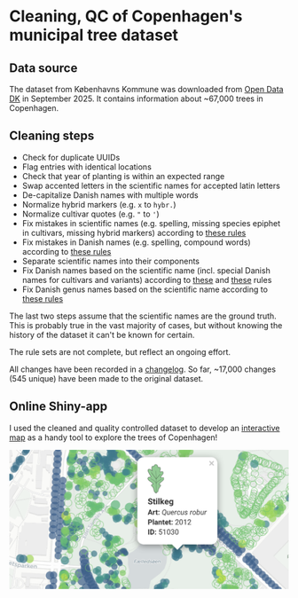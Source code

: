 # Cleaning, QC of Copenhagen's municipal tree dataset

## Data source

The dataset from Københavns Kommune was downloaded from [Open Data DK](https://www.opendata.dk/city-of-copenhagen/trae-basis-kommunale-traeer) in September 2025. It contains information about ~67,000 trees in Copenhagen.

## Cleaning steps

- Check for duplicate UUIDs
- Flag entries with identical locations
- Check that year of planting is within an expected range
- Swap accented letters in the scientific names for accepted latin letters
- De-capitalize Danish names with multiple words
- Normalize hybrid markers (e.g. `x` to `hybr.`)
- Normalize cultivar quotes (e.g. `"` to `'`)
- Fix mistakes in scientific names (e.g. spelling, missing species epiphet in cultivars, missing hybrid markers) according to [these rules](rules/latin_regex.csv)
- Fix mistakes in Danish names (e.g. spelling, compound words) according to [these rules](rules/da_regex.csv)
- Separate scientific names into their components
- Fix Danish names based on the scientific name (incl. special Danish names for cultivars and variants) according to [these](rules/latin_da_map.csv) and [these](rules/latin_da_map_malus.csv) rules
- Fix Danish genus names based on the scientific name according to [these rules](rules/genus_dict.csv)


The last two steps assume that the scientific names are the ground truth. This is probably true in the vast majority of cases, but without knowing the history of the dataset it can't be known for certain.

The rule sets are not complete, but reflect an ongoing effort.

All changes have been recorded in a [changelog](output/). So far, ~17,000 changes (545 unique) have been made to the original dataset.


## Online Shiny-app

I used the cleaned and quality controlled dataset to develop an [interactive map](https://ktbaek.shinyapps.io/treemap_basic/) as a handy tool to explore the trees of Copenhagen!

![App image](app_screenshot.png)
